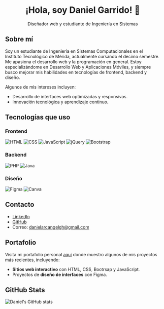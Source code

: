 

<!--
**Daniel-Garrido/Daniel-Garrido** is a ✨ _special_ ✨ repository because its `README.md` (this file) appears on your GitHub profile.

Here are some ideas to get you started:

- 🔭 I’m currently working on ...
- 🌱 I’m currently learning ...
- 👯 I’m looking to collaborate on ...
- 🤔 I’m looking for help with ...
- 💬 Ask me about ...
- 📫 How to reach me: ...
- 😄 Pronouns: ...
- ⚡ Fun fact: ...
-->

<h1 align="center">¡Hola, soy Daniel Garrido! 👋</h1>
<p align="center">Diseñador web y estudiante de Ingeniería en Sistemas</p>


## Sobre mí
<p>
Soy un estudiante de Ingeniería en Sistemas Computacionales en el Instituto Tecnológico de Mérida, actualmente cursando el decimo semestre. Me apasiona el desarrollo web y la programación en general. 
Estoy especializándome en Desarrollo Web y Aplicaciones Móviles, y siempre busco mejorar mis habilidades en tecnologías de frontend, backend y diseño.
</p>


Algunos de mis intereses incluyen:
- Desarrollo de interfaces web optimizadas y responsivas.
- Innovación tecnológica y aprendizaje continuo.




## Tecnologías que uso

### Frontend
![HTML](https://img.shields.io/badge/HTML5-E34F26?logo=html5&logoColor=white&style=flat)
![CSS](https://img.shields.io/badge/CSS3-1572B6?logo=css3&logoColor=white&style=flat)
![JavaScript](https://img.shields.io/badge/JavaScript-F7DF1E?logo=javascript&logoColor=black&style=flat)
![jQuery](https://img.shields.io/badge/jQuery-0769AD?logo=jquery&logoColor=white&style=flat)
![Bootstrap](https://img.shields.io/badge/Bootstrap-563D7C?logo=bootstrap&logoColor=white&style=flat)

### Backend
![PHP](https://img.shields.io/badge/PHP-777BB4?logo=php&logoColor=white&style=flat)
![Java](https://img.shields.io/badge/Java-007396?logo=java&logoColor=white&style=flat)

### Diseño
![Figma](https://img.shields.io/badge/Figma-F24E1E?logo=figma&logoColor=white&style=flat)
![Canva](https://img.shields.io/badge/Canva-00C4CC?logo=canva&logoColor=white&style=flat)


## Contacto
- [LinkedIn](https://www.linkedin.com/in/daniel-garrido-05138b225/)
- [GitHub](https://github.com/Daniel-Garrido)
- Correo: danielarcangelgh@gmail.com

## Portafolio
Visita mi portafolio personal [aquí](https://daniel-garrido.github.io/) donde muestro algunos de mis proyectos más recientes, incluyendo:
- **Sitios web interactivo** con HTML, CSS, Bootrsap y JavaScript.
- Proyectos de **diseño de interfaces** con Figma.


## GitHub Stats
![Daniel's GitHub stats](https://github-readme-stats.vercel.app/api?username=Daniel-Garrido&show_icons=true&theme=radical)
